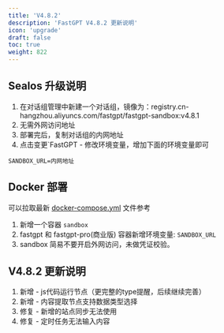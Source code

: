 ```yaml
---
title: 'V4.8.2'
description: 'FastGPT V4.8.2 更新说明'
icon: 'upgrade'
draft: false
toc: true
weight: 822
---
```


## Sealos 升级说明

1. 在对话组管理中新建一个对话组，镜像为：registry.cn-hangzhou.aliyuncs.com/fastgpt/fastgpt-sandbox:v4.8.1
2. 无需外网访问地址
3. 部署完后，复制对话组的内网地址
4. 点击变更`FastGPT - 修改环境变量，增加下面的环境变量即可

```
SANDBOX_URL=内网地址
```

## Docker 部署

可以拉取最新 [docker-compose.yml](https://github.com/labring/FastGPT/blob/main/files/docker/docker-compose.yml) 文件参考

1. 新增一个容器 `sandbox`
2. fastgpt 和 fastgpt-pro(商业版) 容器新增环境变量: `SANDBOX_URL`
3. sandbox 简易不要开启外网访问，未做凭证校验。

## V4.8.2 更新说明

1. 新增 - js代码运行节点（更完整的type提醒，后续继续完善）
2. 新增 - 内容提取节点支持数据类型选择
3. 修复 - 新增的站点同步无法使用
4. 修复 - 定时任务无法输入内容